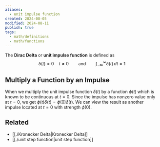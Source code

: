 ```yaml
---
aliases:
  - unit impulse function
created: 2024-08-05
modified: 2024-08-11
publish: true
tags:
  - math/definitions
  - math/functions
---
```

The **Dirac Delta** or **unit impulse function** is defined as
$$
\delta(t) = 0 \quad t \neq 0 \qquad \text{and} \qquad \int_{-\infty}^{\infty} \delta(t) \, dt = 1 
$$
## Multiply a Function by an Impulse
When we multiply the unit impulse function $\delta(t)$ by a function $\phi(t)$ which is known to be continuous at $t = 0$. Since the impulse has nonzero value only at $t = 0$, we get $\phi(t) \delta(t) = \phi(0) \delta(t)$. We can view the result as another impulse located at $t = 0$ with strength $\phi(0)$.


## Related
- [[./Kronecker Delta|Kronecker Delta]]
- [[./unit step function|unit step function]]